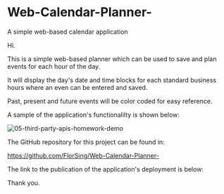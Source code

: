# Web-Calendar-Planner-
A simple web-based calendar application

Hi.

This is a simple web-based planner which can be used to save and plan events for each hour of the day.

It will display the day's date and time blocks for each standard business hours where an even can be entered and saved.

Past, present and future events will be color coded for easy reference.

A sample of the application's functionalilty is shown below:

![05-third-party-apis-homework-demo](https://user-images.githubusercontent.com/118206899/215060931-b0f4fd1d-7e1a-4d46-8462-0dc0b29fdf84.gif)


The GitHub repository for this project can be found in:

https://github.com/FlorSing/Web-Calendar-Planner-


The link to the publication of the application's deployment is below:




Thank you.

